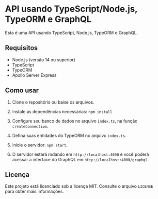 # API usando TypeScript/Node.js, TypeORM e GraphQL

Esta é uma API usando TypeScript, Node.js, TypeORM e GraphQL.

## Requisitos

- Node.js (versão 14 ou superior)
- TypeScript
- TypeORM
- Apollo Server Express

## Como usar

1. Clone o repositório ou baixe os arquivos.

2. Instale as dependências necessárias: `npm install`

3. Configure seu banco de dados no arquivo `index.ts`, na função `createConnection`.

4. Defina suas entidades do TypeORM no arquivo `index.ts`.

5. Inicie o servidor: `npm start`.

6. O servidor estará rodando em `http://localhost:4000` e você poderá acessar a interface do GraphQL em `http://localhost:4000/graphql`.

## Licença

Este projeto está licenciado sob a licença MIT. Consulte o arquivo `LICENSE` para obter mais informações.





